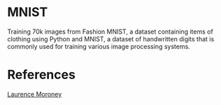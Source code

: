 # MNIST
Training 70k images from Fashion MNIST, a dataset containing items of clothing using Python and MNIST, a dataset of handwritten digits that is commonly used for training various image processing systems.

# References
<a href="https://www.coursera.org/instructor/lmoroney">Laurence Moroney</a>
